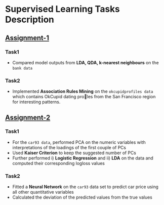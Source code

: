 # Supervised Learning Tasks Description
## [Assignment-1](https://github.com/qyzqyz1/Data-Science-Portfolio/tree/master/R%20Projects/R%20-%20Machine%20Learning/Supervised%20Learning%20Tasks/Supervised%20Learning%20Task1)
### Task1
- Compared model outputs from **LDA, QDA, k-nearest neighbours** on the `bank data`
### Task2
- Implemented **Association Rules Mining** on the `okcupidprofiles data` which contains OkCupid dating proles from the San Francisco region for interesting patterns.  


## [Assignment-2](https://github.com/qyzqyz1/Data-Science-Portfolio/tree/master/R%20Projects/R%20-%20Machine%20Learning/Supervised%20Learning%20Tasks/Supervised%20Learning%20Task2)
### Task1
- For the `car93 data`, performed PCA on the numeric variables with interpretations of the loadings of the first couple of PCs
- Used **Kaiser Criterion** to keep the suggested number of PCs
- Further performed i) **Logistic Regression** and ii) **LDA** on the data and computed their corresponding logloss values

### Task2
- Fitted a **Neural Network** on the `car93` data set to predict car price using all other quantitative variables
- Calculated the deviation of the predicted values from the true values
